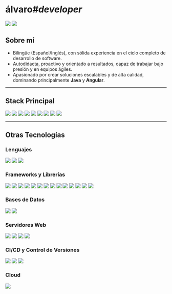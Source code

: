 <h1 align="left">
  álvaro<span style="font-style: italic;">#developer</span>
</h1>

<p align="start">
  <a href="https://linkedin.com/in/sanmartinalvaro">
    <img src="https://img.shields.io/badge/LinkedIn-555555?style=flat-square&logo=linkedin" /></a>
  <a href="mailto:alvaro.sanmartinh@gmail.com">
    <img src="https://img.shields.io/badge/Email-555555?style=flat-square&logo=gmail&logoColor=white" />
  </a>
</p>

## Sobre mí
- Bilingüe (Español/Inglés), con sólida experiencia en el ciclo completo de desarrollo de software.
- Autodidacta, proactivo y orientado a resultados, capaz de trabajar bajo presión y en equipos ágiles.
- Apasionado por crear soluciones escalables y de alta calidad, dominando principalmente **Java** y **Angular**.

---
## Stack Principal
<p align="start">
  <!-- Ejemplo de tecnologías más relevantes (destacadas con un color distinto) -->
  <img src="https://img.shields.io/badge/Java-4285F4?style=flat-square&logo=java&logoColor=white" />
  <img src="https://img.shields.io/badge/Spring_Boot-4285F4?style=flat-square&logo=springboot&logoColor=white" />
  <img src="https://img.shields.io/badge/Angular-4285F4?style=flat-square&logo=angular&logoColor=white" />
  <img src="https://img.shields.io/badge/NodeJS-4285F4?style=flat-square&logo=node.js&logoColor=white" />
  <img src="https://img.shields.io/badge/Docker-4285F4?style=flat-square&logo=docker&logoColor=white" />
  <img src="https://img.shields.io/badge/AWS-4285F4?style=flat-square&logo=amazon-aws&logoColor=white" />
  <img src="https://img.shields.io/badge/Jenkins-4285F4?style=flat-square&logo=jenkins&logoColor=white" />
  <img src="https://img.shields.io/badge/MySQL-4285F4?style=flat-square&logo=mysql&logoColor=white" />
  <img src="https://img.shields.io/badge/PostgreSQL-4285F4?style=flat-square&logo=postgresql&logoColor=white" />
</p>

---
## Otras Tecnologías
<!-- Se mantiene el color gris #555555 para el resto -->
### Lenguajes
<p align="start">
  <img src="https://img.shields.io/badge/ActionScript_3-555555?style=flat-square&logo=adobeflash&logoColor=white" />
  <img src="https://img.shields.io/badge/PHP-555555?style=flat-square&logo=php&logoColor=white" />
  <img src="https://img.shields.io/badge/C%23-555555?style=flat-square&logo=csharp&logoColor=white" />
</p>

### Frameworks y Librerías
<p align="start">
  <img src="https://img.shields.io/badge/Java_EE-555555?style=flat-square&logo=java&logoColor=white" />
  <img src="https://img.shields.io/badge/Hibernate-555555?style=flat-square&logo=hibernate&logoColor=white" />
  <img src="https://img.shields.io/badge/JPA-555555?style=flat-square" />
  <img src="https://img.shields.io/badge/JSF-555555?style=flat-square" />
  <img src="https://img.shields.io/badge/PrimeFaces-555555?style=flat-square" />
  <img src="https://img.shields.io/badge/JSP-555555?style=flat-square" />
  <img src="https://img.shields.io/badge/JSTL-555555?style=flat-square" />
  <img src="https://img.shields.io/badge/EJB-555555?style=flat-square" />
  <img src="https://img.shields.io/badge/Jasper_Reports-555555?style=flat-square" />
  <img src="https://img.shields.io/badge/JAX--WS-555555?style=flat-square" />
  <img src="https://img.shields.io/badge/Maven-555555?style=flat-square&logo=apachemaven&logoColor=white" />
  <img src="https://img.shields.io/badge/ElectronJS-555555?style=flat-square&logo=electron&logoColor=white" />
  <img src="https://img.shields.io/badge/jQuery-555555?style=flat-square&logo=jquery&logoColor=white" />
  <img src="https://img.shields.io/badge/Flex-555555?style=flat-square" />
</p>

### Bases de Datos
<p align="start">
  <img src="https://img.shields.io/badge/Oracle_11g-555555?style=flat-square&logo=oracle&logoColor=white" />
  <img src="https://img.shields.io/badge/ElasticSearch-555555?style=flat-square&logo=elastic&logoColor=white" />
</p>

### Servidores Web
<p align="start">
  <img src="https://img.shields.io/badge/Glassfish-555555?style=flat-square" />
  <img src="https://img.shields.io/badge/Tomcat-555555?style=flat-square" />
  <img src="https://img.shields.io/badge/JBoss%2FWildFly-555555?style=flat-square" />
  <img src="https://img.shields.io/badge/Weblogic-555555?style=flat-square" />
</p>

### CI/CD y Control de Versiones
<p align="start">
  <img src="https://img.shields.io/badge/Git-555555?style=flat-square&logo=git&logoColor=white" />
  <img src="https://img.shields.io/badge/Bitbucket-555555?style=flat-square&logo=bitbucket&logoColor=white" />
  <img src="https://img.shields.io/badge/Bamboo-555555?style=flat-square&logo=atlassian&logoColor=white" />
</p>

### Cloud
<p align="start">
  <img src="https://img.shields.io/badge/DigitalOcean-555555?style=flat-square&logo=digitalocean&logoColor=white" />
</p>
